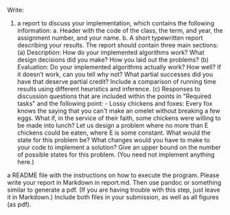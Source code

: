 Write:
1. a report to discuss your implementation, which contains the following information:
  a. Header with the code of the class, the term, and year, the assignment number, and your name.
  b. A short typewritten report describing your results. The report should contain three main sections:
    (a) Description: How do your implemented algorithms work? What design decisions did you make? How you laid out the problems?
    (b) Evaluation: Do your implemented algorithms actually work? How well? If it doesn’t work, can you tell why not? What partial successes did you have that deserve partial credit? Include a comparison of running time results using different heuristics and inference.
    (c) Responses to discussion questions that are included within the points in "Required tasks" and the following point:
        - Lossy chickens and foxes: Every fox knows the saying that you can't make an omelet without breaking a few eggs.  What if, in the service of their faith, some chickens were willing to be made into lunch?  Let us design a problem where no more than E chickens could be eaten, where E is some constant.  What would the state for this problem be?  What changes would you have to make to your code to implement a solution?  Give an upper bound on the number of possible states for this problem.  (You need not implement anything here.)

a README file with the instructions on how to execute the program.
Please write your report in Markdown in report.md. Then use pandoc or something similar to generate a pdf. (If you are having trouble with this step, just leave it in Markdown.) Include both files in your submission, as well as all figures (as pdf).
